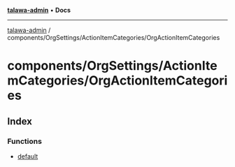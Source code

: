 [**talawa-admin**](../../../../README.md) • **Docs**

***

[talawa-admin](../../../../modules.md) / components/OrgSettings/ActionItemCategories/OrgActionItemCategories

# components/OrgSettings/ActionItemCategories/OrgActionItemCategories

## Index

### Functions

- [default](functions/default.md)
